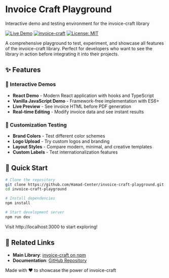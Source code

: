 # Invoice Craft Playground
Interactive demo and testing environment for the invoice-craft library

[![Live Demo](https://img.shields.io/badge/Live-Demo-blue.svg)](https://hamad-center.github.io/invoice-craft-playground) [![invoice-craft](https://img.shields.io/npm/v/invoice-craft.svg)](https://www.npmjs.com/package/invoice-craft) [![License: MIT](https://img.shields.io/badge/License-MIT-yellow.svg)](https://opensource.org/licenses/MIT)

A comprehensive playground to test, experiment, and showcase all features of the invoice-craft library. Perfect for developers who want to see the library in action before integrating it into their projects.

## ✨ Features

### 🎯 Interactive Demos
- **React Demo** - Modern React application with hooks and TypeScript
- **Vanilla JavaScript Demo** - Framework-free implementation with ES6+
- **Live Preview** - See invoice HTML before PDF generation
- **Real-time Editing** - Modify invoice data and see instant results

### 🎨 Customization Testing
- **Brand Colors** - Test different color schemes
- **Logo Upload** - Try custom logos and branding
- **Layout Styles** - Compare modern, minimal, and creative templates
- **Custom Labels** - Test internationalization features

## 🚀 Quick Start

```bash
# Clone the repository
git clone https://github.com/Hamad-Center/invoice-craft-playground.git
cd invoice-craft-playground

# Install dependencies
npm install

# Start development server
npm run dev
```

Visit http://localhost:3000 to start exploring!

## 🔗 Related Links

- **Main Library**: [invoice-craft on npm](https://www.npmjs.com/package/invoice-craft)
- **Documentation**: [GitHub Repository](https://github.com/Hamad-Center/invoice-craft)

Made with ❤️ to showcase the power of invoice-craft
